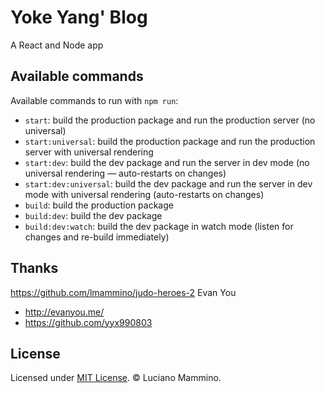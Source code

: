 # Yoke Yang' Blog

A React and Node app

## Available commands

Available commands to run with `npm run`:

 - `start`: build the production package and run the production server (no universal)
 - `start:universal`: build the production package and run the production server with universal rendering
 - `start:dev`: build the dev package and run the server in dev mode (no universal rendering — auto-restarts on changes)
 - `start:dev:universal`: build the dev package and run the server in dev mode with universal rendering (auto-restarts on changes)
 - `build`: build the production package
 - `build:dev`: build the dev package
 - `build:dev:watch`: build the dev package in watch mode (listen for changes and re-build immediately)


## Thanks

 https://github.com/lmammino/judo-heroes-2
 Evan You
 - http://evanyou.me/
 - https://github.com/yyx990803
 ## License
 Licensed under [MIT License](LICENSE). © Luciano Mammino.
